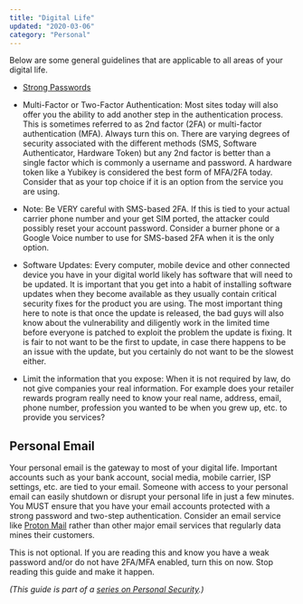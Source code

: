 ```yaml
---
title: "Digital Life"
updated: "2020-03-06"
category: "Personal"
---
```


Below are some general guidelines that are applicable to all areas of your digital life.

-   [Strong Passwords](/guides/passwords)

-   Multi-Factor or Two-Factor Authentication: Most sites today will also offer you the ability to add another step in the authentication process. This is sometimes referred to as 2nd factor (2FA) or multi-factor authentication (MFA). Always turn this on. There are varying degrees of security associated with the different methods (SMS, Software Authenticator, Hardware Token) but any 2nd factor is better than a single factor which is commonly a username and password. A hardware token like a Yubikey is considered the best form of MFA/2FA today. Consider that as your top choice if it is an option from the service you are using.

-   Note: Be VERY careful with SMS-based 2FA. If this is tied to your actual carrier phone number and your get SIM ported, the attacker could possibly reset your account password. Consider a burner phone or a Google Voice number to use for SMS-based 2FA when it is the only option.

-   Software Updates: Every computer, mobile device and other connected device you have in your digital world likely has software that will need to be updated. It is important that you get into a habit of installing software updates when they become available as they usually contain critical security fixes for the product you are using. The most important thing here to note is that once the update is released, the bad guys will also know about the vulnerability and diligently work in the limited time before everyone is patched to exploit the problem the update is fixing. It is fair to not want to be the first to update, in case there happens to be an issue with the update, but you certainly do not want to be the slowest either.

- Limit the information that you expose: When it is not required by law, do not give companies your real information. For example does your retailer rewards program really need to know your real name, address, email, phone number, profession you wanted to be when you grew up, etc. to provide you services?

Personal Email
--------------

Your personal email is the gateway to most of your digital life. Important accounts such as your bank account, social media, mobile carrier, ISP settings, etc. are tied to your email. Someone with access to your personal email can easily shutdown or disrupt your personal life in just a few minutes. You MUST ensure that you have your email accounts protected with a strong password and two-step authentication. Consider an email service like [Proton Mail](https://protonmail.com) rather than other major email services that regularly data mines their customers.

This is not optional. If you are reading this and know you have a weak password and/or do not have 2FA/MFA enabled, turn this on now. Stop reading this guide and make it happen.

*(This guide is part of a [series on Personal Security](/news/2020-03-06-personal-security-series).)*
